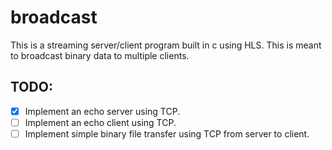 # broadcast
This is a streaming server/client program built in c using HLS. This is meant to broadcast binary data to multiple clients.

## TODO:
- [x] Implement an echo server using TCP.
- [ ] Implement an echo client using TCP.
- [ ] Implement simple binary file transfer using TCP from server to client.